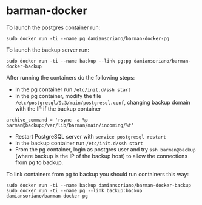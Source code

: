 barman-docker
=============

To launch the postgres container run:

    sudo docker run -ti --name pg damiansoriano/barman-docker-pg

To launch the backup server run:

    sudo docker run -ti --name backup --link pg:pg damiansoriano/barman-docker-backup

After running the containers do the following steps:

* In the pg container run `/etc/init.d/ssh start`
* In the pg container, modify the file `/etc/postgresql/9.3/main/postgresql.conf`, changing backup domain with the IP if the backup container
```
archive_command = 'rsync -a %p barman@backup:/var/lib/barman/main/incoming/%f'
```
* Restart PostgreSQL server with ```service postgresql restart```
* In the backup container run `/etc/init.d/ssh start`
* From the pg container, login as postgres user and try ```ssh barman@backup``` (where backup is the IP of the backup host) to allow the connections from pg to backup.

To link containers from pg to backup you should run containers this way:

    sudo docker run -ti --name backup damiansoriano/barman-docker-backup
    sudo docker run -ti --name pg --link backup:backup damiansoriano/barman-docker-pg

